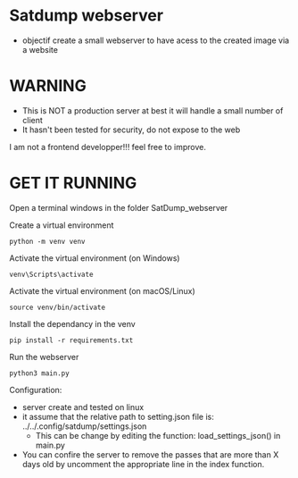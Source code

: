 # Satdump webserver

- objectif create a small webserver to have acess to the created image via a website


# WARNING
- This is NOT a production server at best it will handle a small number of client
- It hasn't been tested for security, do not expose to the web



I am not a frontend developper!!! feel free to improve. 



# GET IT RUNNING

Open a terminal windows in the folder SatDump_webserver

Create a virtual environment

    python -m venv venv 
Activate the virtual environment (on Windows)

    venv\Scripts\activate 
Activate the virtual environment (on macOS/Linux)

    source venv/bin/activate

Install the dependancy in the venv 
    
    pip install -r requirements.txt

Run the webserver

    python3 main.py

Configuration:
- server create and tested on linux
- it assume that the relative path to setting.json file is: ../../.config/satdump/settings.json
  - This can be change by editing the function: load_settings_json() in main.py
- You can confire the server to remove the passes that are more than X days old by uncomment the appropriate line in the index function.
